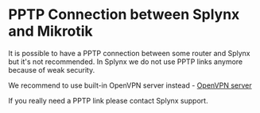 PPTP Connection between Splynx and Mikrotik
==========

It is possible to have a PPTP connection between some router and Splynx but it's not recommended. In Splynx we do not use PPTP links anymore because of weak security.

We recommend to use built-in OpenVPN server instead - [OpenVPN server](../../configuration/tools/openvpn/openvpn.md)

If you really need a PPTP link please contact Splynx support.
